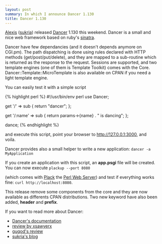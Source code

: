 ```yaml
---
layout: post
summary: In which I announce Dancer 1.130
title: Dancer 1.130
---
```


[Alexis](http://www.sukria.net/) ([sukria](http://search.cpan.org/~sukria/)) released [Dancer](http://search.cpan.org/perldoc?Dancer) 1.130 this weekend. Dancer is a small and nice web framework based on ruby's [sinatra](http://www.sinatrarb.com/).

Dancer have few dependancies (and it doesn't depends anymore on CGI.pm). The path dispatching is done using rules declared with HTTP methods (get/post/put/delete), and they are mapped to a sub-routine which is returned as the response to the request. Sessions are supported, and two template engines (one of them is Template Toolkit) comes with the Core. Dancer::Template::MicroTemplate is also available on CPAN if you need a light template engine.

You can easily test it with a simple script

{% highlight perl %}
#!/usr/bin/env perl
use Dancer;

get '/' => sub {
    return "dancer";
};

get '/:name' => sub {
    return params->{name} . " is dancing";
};

dance;
{% endhighlight %}

and execute this script, point your browser to http://127.0.0.1:3000, and voila.

Dancer provides also a small helper to write a new application: `dancer -a MyApplication`

If you create an application with this script, an **app.psgi** file will be created. You can now execute `plackup --port 8080`

(which comes with [Plack](http://search.cpan.org/perldoc?Plack) the [Perl Web Server](http://plackperl.org/)) and test if everything works fine: `curl http://localhost:8080`.

This release remove some components from the core and they are now available as differents CPAN distributions. Two new keyword have also been added, **header** and **prefix**.

If you want to read more about Dancer:

 * [Dancer's documentation](http://search.cpan.org/perldoc?Dancer)
 * [review by xsawyerx](http://blogs.perl.org/users/sawyer_x/2010/01/i-gotz-me-a-dancer.html)
 * [gugod's review](http://gugod.org/2009/12/dancer.html)
 * [sukria's blog](http://www.sukria.net/fr/archives/tag/dancer/)
